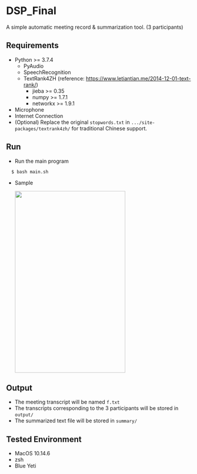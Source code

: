 # DSP_Final
A simple automatic meeting record & summarization tool. (3 participants)
## Requirements
- Python >= 3.7.4
  - PyAudio
  - SpeechRecognition
  - TextRank4ZH   (reference: https://www.letiantian.me/2014-12-01-text-rank/)
    - jieba >= 0.35
    - numpy >= 1.7.1
    - networkx >= 1.9.1
- Microphone
- Internet Connection
- (Optional) Replace the original ```stopwords.txt``` in ```.../site-packages/textrank4zh/``` for traditional Chinese support.
## Run
- Run the main program
```console
  $ bash main.sh
```
- Sample

  <img src="https://i.imgur.com/iAuW5JK.gif" width="300" height="495">
## Output
- The meeting transcript will be named ```f.txt```
- The transcripts corresponding to the 3 participants will be stored in ```output/```
- The summarized text file will be stored in ```summary/```
## Tested Environment
- MacOS 10.14.6
- zsh
- Blue Yeti
